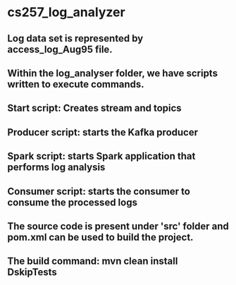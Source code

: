 # cs257_log_analyzer
## Log data set is represented by access_log_Aug95 file.
## Within the log_analyser folder, we have scripts written to execute commands.
## Start script: Creates stream and topics
## Producer script: starts the Kafka producer
## Spark script: starts Spark application that performs log analysis
## Consumer script: starts the consumer to consume the processed logs

## The source code is present under 'src' folder and pom.xml can be used to build the project.
## The build command: mvn clean install DskipTests
